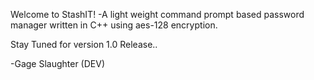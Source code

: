 Welcome to StashIT!
-A light weight command prompt based password manager written in C++ using aes-128 encryption.

Stay Tuned for version 1.0 Release..

-Gage Slaughter (DEV)
